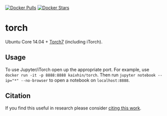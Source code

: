 [![Docker Pulls](https://img.shields.io/docker/pulls/kaixhin/torch.svg)](https://hub.docker.com/r/kaixhin/torch/)
[![Docker Stars](https://img.shields.io/docker/stars/kaixhin/torch.svg)](https://hub.docker.com/r/kaixhin/torch/)

torch
=====
Ubuntu Core 14.04 + [Torch7](http://torch.ch/) (including iTorch).

Usage
-----
To use Jupyter/iTorch open up the appropriate port. For example, use `docker run -it -p 8888:8888 kaixhin/torch`. Then run `jupyter notebook --ip="*" --no-browser` to open a notebook on `localhost:8888`.

Citation
--------
If you find this useful in research please consider [citing this work](https://github.com/Kaixhin/dockerfiles/blob/master/CITATION.md).
